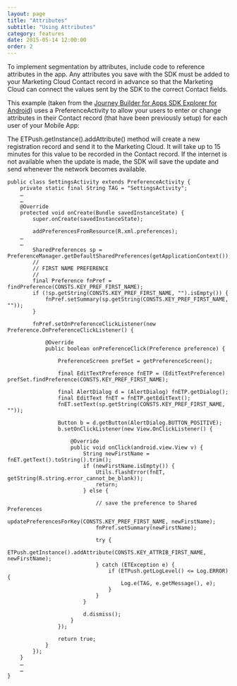 ```yaml
---
layout: page
title: "Attributes"
subtitle: "Using Attributes"
category: features
date: 2015-05-14 12:00:00
order: 2
---
```

To implement segmentation by attributes, include code to reference attributes in the app. Any attributes you save with the SDK must be added to your Marketing Cloud Contact record in advance so that the Marketing Cloud can connect the values sent by the SDK to the correct Contact fields.

This example (taken from the <a href="https://github.com/ExactTarget/JB4A-SDK-Android/tree/master/JB4A-SDK-Explorer" target="_blank">Journey Builder for Apps SDK Explorer for Android</a>) uses a PreferenceActivity to allow your users to enter or change attributes in their Contact record (that have been previously setup) for each user of your Mobile App:

The ETPush.getInstance().addAttribute() method will create a new registration record and send it to the Marketing Cloud.  It will take up to 15 minutes for this value to be recorded in the Contact record.  If the internet is not available when the update is made, the SDK will save the update and send whenever the network becomes available.

~~~ 
public class SettingsActivity extends PreferenceActivity {
    private static final String TAG = "SettingsActivity";
    …
    …
    @Override
    protected void onCreate(Bundle savedInstanceState) {
        super.onCreate(savedInstanceState);

        addPreferencesFromResource(R.xml.preferences);
    …
    …
        SharedPreferences sp = PreferenceManager.getDefaultSharedPreferences(getApplicationContext());
        //
        // FIRST NAME PREFERENCE
        //
        final Preference fnPref = findPreference(CONSTS.KEY_PREF_FIRST_NAME);
        if (!sp.getString(CONSTS.KEY_PREF_FIRST_NAME, "").isEmpty()) {
            fnPref.setSummary(sp.getString(CONSTS.KEY_PREF_FIRST_NAME, ""));
        }

        fnPref.setOnPreferenceClickListener(new Preference.OnPreferenceClickListener() {

            @Override
            public boolean onPreferenceClick(Preference preference) {

                PreferenceScreen prefSet = getPreferenceScreen();

                final EditTextPreference fnETP = (EditTextPreference) prefSet.findPreference(CONSTS.KEY_PREF_FIRST_NAME);

                final AlertDialog d = (AlertDialog) fnETP.getDialog();
                final EditText fnET = fnETP.getEditText();
                fnET.setText(sp.getString(CONSTS.KEY_PREF_FIRST_NAME, ""));

                Button b = d.getButton(AlertDialog.BUTTON_POSITIVE);
                b.setOnClickListener(new View.OnClickListener() {

                    @Override
                    public void onClick(android.view.View v) {
                        String newFirstName = fnET.getText().toString().trim();
                        if (newFirstName.isEmpty()) {
                            Utils.flashError(fnET, getString(R.string.error_cannot_be_blank));
                            return;
                        } else {

                            // save the preference to Shared Preferences
                            updatePreferencesForKey(CONSTS.KEY_PREF_FIRST_NAME, newFirstName);
                            fnPref.setSummary(newFirstName);

                            try {
                                ETPush.getInstance().addAttribute(CONSTS.KEY_ATTRIB_FIRST_NAME, newFirstName);
                            } catch (ETException e) {
                                if (ETPush.getLogLevel() <= Log.ERROR) {
                                    Log.e(TAG, e.getMessage(), e);
                                }
                            }
                        }

                        d.dismiss();
                    }
                });

                return true;
            }
        });
    }
    …
    …
}
~~~ 
